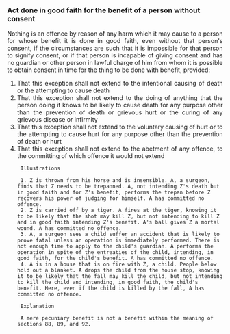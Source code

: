 ### Act done in good faith for the benefit of a person without consent
<div style="text-align: justify">

Nothing is an offence by reason of any harm which it may cause to a person for whose benefit it is done in good faith, even without that person's consent, if the circumstances are such that it is impossible for that person to signify consent, or if that person is incapable of giving consent and has no guardian or other person in lawful charge of him from whom it is possible to obtain consent in time for the thing to be done with benefit, provided:

</div>

1. <div style="text-align: justify"> That this exception shall not extend to the intentional causing of death or the attempting to cause death </div>
2. <div style="text-align: justify"> That this exception shall not extend to the doing of anything that the person doing it knows to be likely to cause death for any purpose other than the prevention of death or grievous hurt or the curing of any grievous disease or infirmity </div>
3. <div style="text-align: justify"> That this exception shall not extend to the voluntary causing of hurt or to the attempting to cause hurt for any purpose other than the prevention of death or hurt </div>
4. <div style="text-align: justify"> That this exception shall not extend to the abetment of any offence, to the committing of which offence it would not extend </div>

        Illustrations

        1. Z is thrown from his horse and is insensible. A, a surgeon, finds that Z needs to be trepanned. A, not intending Z's death but in good faith and for Z's benefit, performs the trepan before Z recovers his power of judging for himself. A has committed no offence.
        2. Z is carried off by a tiger. A fires at the tiger, knowing it to be likely that the shot may kill Z, but not intending to kill Z and in good faith intending Z's benefit. A's ball gives Z a mortal wound. A has committed no offence.
        3. A, a surgeon sees a child suffer an accident that is likely to prove fatal unless an operation is immediately performed. There is not enough time to apply to the child's guardian. A performs the operation in spite of the entreaties of the child, intending, in good faith, for the child's benefit. A has committed no offence.
        4. A is in a house that is on fire with Z, a child. People below hold out a blanket. A drops the child from the house stop, knowing it to be likely that the fall may kill the child, but not intending to kill the child and intending, in good faith, the child's benefit. Here, even if the child is killed by the fall, A has committed no offence.
        
        Explanation
        
        A mere pecuniary benefit is not a benefit within the meaning of sections 88, 89, and 92.
